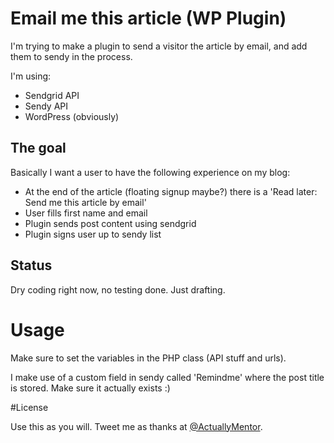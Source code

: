 # Email me this article (WP Plugin)

I'm trying to make a plugin to send a visitor the article by email, and add them to sendy in the process.

I'm using:

- Sendgrid API
- Sendy API
- WordPress (obviously)

## The goal

Basically I want a user to have the following experience on my blog:

- At the end of the article (floating signup maybe?) there is a 'Read later: Send me this article by email'
- User fills first name and email
- Plugin sends post content using sendgrid
- Plugin signs user up to sendy list

## Status

Dry coding right now, no testing done. Just drafting.

# Usage

Make sure to set the variables in the PHP class (API stuff and urls).

I make use of a custom field in sendy called 'Remindme' where the post title is stored. Make sure it actually exists :)

#License

Use this as you will. Tweet me as thanks at <a href="https://twitter.com/ActuallyMentorv">@ActuallyMentor</a>.